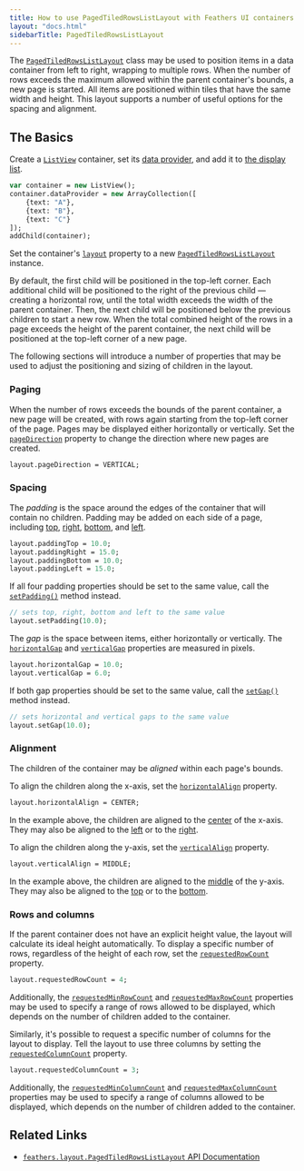 ```yaml
---
title: How to use PagedTiledRowsListLayout with Feathers UI containers
layout: "docs.html"
sidebarTitle: PagedTiledRowsListLayout
---
```


The [`PagedTiledRowsListLayout`](https://api.feathersui.com/current/feathers/layout/PagedTiledRowsListLayout.html) class may be used to position items in a data container from left to right, wrapping to multiple rows. When the number of rows exceeds the maximum allowed within the parent container's bounds, a new page is started. All items are positioned within tiles that have the same width and height. This layout supports a number of useful options for the spacing and alignment.

## The Basics

Create a [`ListView`](./list-view.md) container, set its [data provider](./data-collections.md), and add it to [the display list](https://books.openfl.org/openfl-developers-guide/display-programming/basics-of-display-programming.html).

```haxe
var container = new ListView();
container.dataProvider = new ArrayCollection([
    {text: "A"},
    {text: "B"},
    {text: "C"}
]);
addChild(container);
```

Set the container's [`layout`](https://api.feathersui.com/current/feathers/layout/feathers/controls/ListView.html#layout) property to a new [`PagedTiledRowsListLayout`](https://api.feathersui.com/current/feathers/layout/PagedTiledRowsListLayout.html) instance.

By default, the first child will be positioned in the top-left corner. Each additional child will be positioned to the right of the previous child — creating a horizontal row, until the total width exceeds the width of the parent container. Then, the next child will be positioned below the previous children to start a new row. When the total combined height of the rows in a page exceeds the height of the parent container, the next child will be positioned at the top-left corner of a new page.

The following sections will introduce a number of properties that may be used to adjust the positioning and sizing of children in the layout.

### Paging

When the number of rows exceeds the bounds of the parent container, a new page will be created, with rows again starting from the top-left corner of the page. Pages may be displayed either horizontally or vertically. Set the [`pageDirection`](https://api.feathersui.com/current/feathers/layout/PagedTiledRowsListLayout.html#pageDirection) property to change the direction where new pages are created.

```haxe
layout.pageDirection = VERTICAL;
```

### Spacing

The _padding_ is the space around the edges of the container that will contain no children. Padding may be added on each side of a page, including [top](https://api.feathersui.com/current/feathers/layout/PagedTiledRowsListLayout.html#paddingTop), [right](https://api.feathersui.com/current/feathers/layout/PagedTiledRowsListLayout.html#paddingRight), [bottom](https://api.feathersui.com/current/feathers/layout/PagedTiledRowsListLayout.html#paddingBottom), and [left](https://api.feathersui.com/current/feathers/layout/PagedTiledRowsListLayout.html#paddingLeft).

```haxe
layout.paddingTop = 10.0;
layout.paddingRight = 15.0;
layout.paddingBottom = 10.0;
layout.paddingLeft = 15.0;
```

If all four padding properties should be set to the same value, call the [`setPadding()`](https://api.feathersui.com/current/feathers/layout/PagedTiledRowsListLayout.html#setPadding) method instead.

```haxe
// sets top, right, bottom and left to the same value
layout.setPadding(10.0);
```

The _gap_ is the space between items, either horizontally or vertically. The [`horizontalGap`](https://api.feathersui.com/current/feathers/layout/PagedTiledRowsListLayout.html#horizontalGap) and [`verticalGap`](https://api.feathersui.com/current/feathers/layout/PagedTiledRowsListLayout.html#verticalGap) properties are measured in pixels.

```haxe
layout.horizontalGap = 10.0;
layout.verticalGap = 6.0;
```

If both gap properties should be set to the same value, call the [`setGap()`](https://api.feathersui.com/current/feathers/layout/PagedTiledRowsListLayout.html#setGap) method instead.

```haxe
// sets horizontal and vertical gaps to the same value
layout.setGap(10.0);
```

### Alignment

The children of the container may be _aligned_ within each page's bounds.

To align the children along the x-axis, set the [`horizontalAlign`](https://api.feathersui.com/current/feathers/layout/PagedTiledRowsListLayout.html#horizontalAlign) property.

```haxe
layout.horizontalAlign = CENTER;
```

In the example above, the children are aligned to the [center](https://api.feathersui.com/current/feathers/layout/HorizontalAlign.html#CENTER) of the x-axis. They may also be aligned to the [left](https://api.feathersui.com/current/feathers/layout/HorizontalAlign.html#LEFT) or to the [right](https://api.feathersui.com/current/feathers/layout/HorizontalAlign.html#RIGHT).

To align the children along the y-axis, set the [`verticalAlign`](https://api.feathersui.com/current/feathers/layout/PagedTiledRowsListLayout.html#verticalAlign) property.

```haxe
layout.verticalAlign = MIDDLE;
```

In the example above, the children are aligned to the [middle](https://api.feathersui.com/current/feathers/layout/VerticalAlign.html#MIDDLE) of the y-axis. They may also be aligned to the [top](https://api.feathersui.com/current/feathers/layout/VerticalAlign.html#TOP) or to the [bottom](https://api.feathersui.com/current/feathers/layout/VerticalAlign.html#BOTTOM).

### Rows and columns

If the parent container does not have an explicit height value, the layout will calculate its ideal height automatically. To display a specific number of rows, regardless of the height of each row, set the [`requestedRowCount`](https://api.feathersui.com/current/feathers/layout/PagedTiledRowsListLayout.html#requestedRowCount) property.

```haxe
layout.requestedRowCount = 4;
```

Additionally, the [`requestedMinRowCount`](https://api.feathersui.com/current/feathers/layout/PagedTiledRowsListLayout.html#requestedMinRowCount) and [`requestedMaxRowCount`](https://api.feathersui.com/current/feathers/layout/PagedTiledRowsListLayout.html#requestedMaxRowCount) properties may be used to specify a range of rows allowed to be displayed, which depends on the number of children added to the container.

Similarly, it's possible to request a specific number of columns for the layout to display. Tell the layout to use three columns by setting the [`requestedColumnCount`](https://api.feathersui.com/current/feathers/layout/PagedTiledRowsListLayout.html#requestedColumnCount) property.

```haxe
layout.requestedColumnCount = 3;
```

Additionally, the [`requestedMinColumnCount`](https://api.feathersui.com/current/feathers/layout/PagedTiledRowsListLayout.html#requestedMinColumnCount) and [`requestedMaxColumnCount`](https://api.feathersui.com/current/feathers/layout/PagedTiledRowsListLayout.html#requestedMaxColumnCount) properties may be used to specify a range of columns allowed to be displayed, which depends on the number of children added to the container.

## Related Links

- [`feathers.layout.PagedTiledRowsListLayout` API Documentation](https://api.feathersui.com/current/feathers/layout/PagedTiledRowsListLayout.html)

